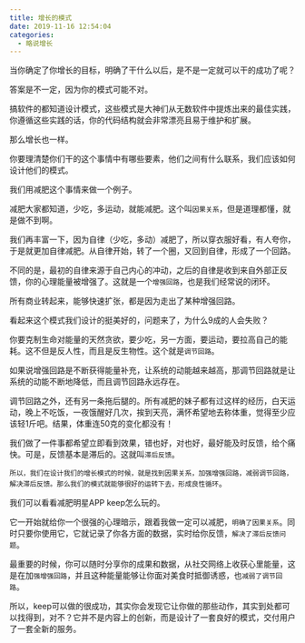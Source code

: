 ```yaml
---
title: 增长的模式
date: 2019-11-16 12:54:04
categories:
  - 略说增长
---
```


当你确定了你增长的目标，明确了干什么以后，是不是一定就可以干的成功了呢？

答案是不一定，因为你的模式可能不对。
<!--more-->

搞软件的都知道设计模式，这些模式是大神们从无数软件中提炼出来的最佳实践，你遵循这些实践的话，你的代码结构就会非常漂亮且易于维护和扩展。

那么增长也一样。

你要理清楚你们干的这个事情中有哪些要素，他们之间有什么联系，我们应该如何设计他们的模式。

我们用减肥这个事情来做一个例子。

减肥大家都知道，少吃，多运动，就能减肥。这个叫`因果关系`，但是道理都懂，就是做不到啊。

我们再丰富一下，因为自律（少吃，多动）减肥了，所以穿衣服好看，有人夸你，于是就更加自律减肥。从自律开始，转了一个圈，又回到自律，形成了一个回路。

不同的是，最初的自律来源于自己内心的冲动，之后的自律是收到来自外部正反馈，你的心理能量被增强了。这就是一个`增强回路`，也是我们经常说的闭环。

所有商业转起来，能够快速扩张，都是因为走出了某种增强回路。

看起来这个模式我们设计的挺美好的，问题来了，为什么9成的人会失败？

你要克制生命对能量的天然贪欲，要少吃，另一方面，要运动，要拉高自己的能耗。这不但是反人性，而且是反生物性。这个就是`调节回路`。

如果说增强回路是不断获得能量补充，让系统的动能越来越高，那调节回路就是让系统的动能不断地降低，而且调节回路永远存在。

调节回路之外，还有另一条拖后腿的。所有减肥的妹子都有过这样的经历，白天运动，晚上不吃饭，一夜饿醒好几次，挨到天亮，满怀希望地去称体重，觉得至少应该轻1斤吧。结果，体重连50克的变化都没有！

我们做了一件事都希望立即看到效果，错也好，对也好，最好能及时反馈，给个痛快。可是，反馈基本是滞后的。这就叫`滞后反馈`。



`所以，我们在设计我们的增长模式的时候，就是找到因果关系，加强增强回路，减弱调节回路，解决滞后反馈。那么我们的模式就能够很好的运转下去，形成良性循环`。

我们可以看看减肥明星APP keep怎么玩的。

它一开始就给你一个很强的心理暗示，跟着我做一定可以减肥，`明确了因果关系`。同时只要你使用它，它就记录了你各方面的数据，实时给你反馈，`解决了滞后反馈问题`。

最重要的时候，你可以随时分享你的成果和数据，从社交网络上收获心里能量，这是在加`强增强回路`，并且这种能量能够让你面对美食时抵御诱惑，也`减弱了调节回路`。

所以，keep可以做的很成功，其实你会发现它让你做的那些动作，其实到处都可以找得到，对不？它并不是内容上的创新，而是设计了一套良好的模式，交付用户了一套全新的服务。